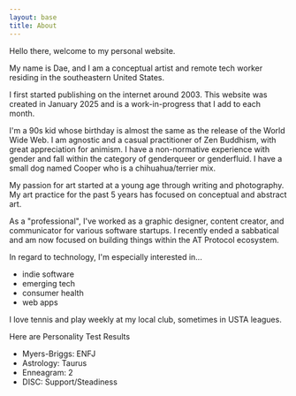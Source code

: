 ```yaml
---
layout: base
title: About
---
```


Hello there, welcome to my personal website.

My name is Dae, and I am a conceptual artist and remote tech worker residing in the southeastern United States. 

I first started publishing on the internet around 2003. This website was created in January 2025 and is a work-in-progress that I add to each month.

I'm a 90s kid whose birthday is almost the same as the release of the World Wide Web. I am agnostic and a casual practitioner of Zen Buddhism, with great appreciation for animism. I have a non-normative experience with gender and fall within the category of genderqueer or genderfluid. I have a small dog named Cooper who is a chihuahua/terrier mix.

My passion for art started at a young age through writing and photography. My art practice for the past 5 years has focused on conceptual and abstract art.

As a "professional", I've worked as a graphic designer, content creator, and communicator for various software startups. I recently ended a sabbatical and am now focused on building things within the AT Protocol ecosystem.

In regard to technology, I'm especially interested in...
- indie software
- emerging tech
- consumer health
- web apps

I love tennis and play weekly at my local club, sometimes in USTA leagues.

Here are  Personality Test Results
- Myers-Briggs: ENFJ
- Astrology: Taurus
- Enneagram: 2
- DISC: Support/Steadiness
